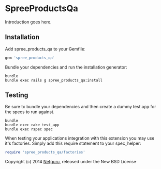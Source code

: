 SpreeProductsQa
===============

Introduction goes here.

Installation
------------

Add spree_products_qa to your Gemfile:

```ruby
gem 'spree_products_qa'
```

Bundle your dependencies and run the installation generator:

```shell
bundle
bundle exec rails g spree_products_qa:install
```

Testing
-------

Be sure to bundle your dependencies and then create a dummy test app for the specs to run against.

```shell
bundle
bundle exec rake test_app
bundle exec rspec spec
```

When testing your applications integration with this extension you may use it's factories.
Simply add this require statement to your spec_helper:

```ruby
require 'spree_products_qa/factories'
```

Copyright (c) 2014 [Netguru](http://netguru.co), released under the New BSD License
